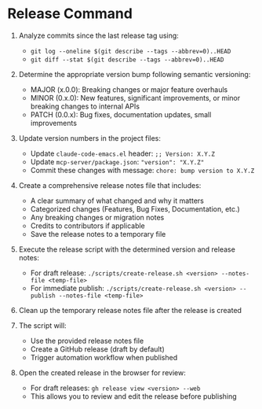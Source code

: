 # Release Command

1. Analyze commits since the last release tag using:
   - `git log --oneline $(git describe --tags --abbrev=0)..HEAD`
   - `git diff --stat $(git describe --tags --abbrev=0)..HEAD`

2. Determine the appropriate version bump following semantic versioning:
   - MAJOR (x.0.0): Breaking changes or major feature overhauls
   - MINOR (0.x.0): New features, significant improvements, or minor breaking changes to internal APIs
   - PATCH (0.0.x): Bug fixes, documentation updates, small improvements

3. Update version numbers in the project files:
   - Update `claude-code-emacs.el` header: `;; Version: X.Y.Z`
   - Update `mcp-server/package.json`: `"version": "X.Y.Z"`
   - Commit these changes with message: `chore: bump version to X.Y.Z`

4. Create a comprehensive release notes file that includes:
   - A clear summary of what changed and why it matters
   - Categorized changes (Features, Bug Fixes, Documentation, etc.)
   - Any breaking changes or migration notes
   - Credits to contributors if applicable
   - Save the release notes to a temporary file

5. Execute the release script with the determined version and release notes:
   - For draft release: `./scripts/create-release.sh <version> --notes-file <temp-file>`
   - For immediate publish: `./scripts/create-release.sh <version> --publish --notes-file <temp-file>`

6. Clean up the temporary release notes file after the release is created

7. The script will:
   - Use the provided release notes file
   - Create a GitHub release (draft by default)
   - Trigger automation workflow when published

8. Open the created release in the browser for review:
   - For draft releases: `gh release view <version> --web`
   - This allows you to review and edit the release before publishing
